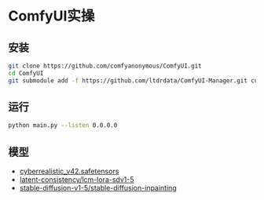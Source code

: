 # ComfyUI实操

## 安装

```bash
git clone https://github.com/comfyanonymous/ComfyUI.git
cd ComfyUI
git submodule add -f https://github.com/ltdrdata/ComfyUI-Manager.git custom_nodes/ComfyUI-Manager
```

## 运行

```bash
python main.py --listen 0.0.0.0
```
## 模型

- [cyberrealistic_v42.safetensors](https://civitai.com/models/15003?modelVersionId=198401)
- [latent-consistency/lcm-lora-sdv1-5](https://huggingface.co/latent-consistency/lcm-lora-sdv1-5)
- [stable-diffusion-v1-5/stable-diffusion-inpainting](https://huggingface.co/stable-diffusion-v1-5/stable-diffusion-inpainting)

